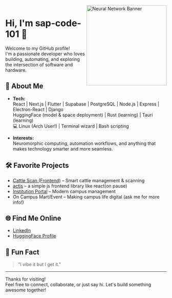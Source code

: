<img align="right" src="https://upload.wikimedia.org/wikipedia/commons/thumb/5/54/Neural_network_example.png/800px-Neural_network_example.png" width="250" alt="Neural Network Banner"/>

# Hi, I'm sap-code-101 👋

Welcome to my GitHub profile!  
I'm a passionate developer who loves building, automating, and exploring the intersection of software and hardware.

## 🚀 About Me

- **Tech:**  
  React | Next.js | Flutter | Supabase | PostgreSQL | Node.js | Express | Electron-React | Django  
  HuggingFace (model & space deployment) | Rust (learning) | Tauri (learning)  
  💻 Linux (Arch User!) | Terminal wizard | Bash scripting

- **Interests:**  
  Neuromorphic computing, automation workflows, and anything that makes technology smarter and more seamless.

## 🛠️ Favorite Projects

- [Cattle Scan (Frontend)](https://github.com/Cattle-Scans/frontend) – Smart cattle management & scanning
- [actjs](https://github.com/sap-code-101/yt-music) – a simple js frontend library like react(on pause) 
- [Institution Portal](https://github.com/sap-code-101/Organized-Hakathon-2080-Arniko) – Modern campus management
- On Campus Mart/Event – Making campus life digital (ask me for more info!)

## 🌐 Find Me Online

- [LinkedIn](https://www.linkedin.com/in/sap-code-101)  
- [HuggingFace Profile](https://huggingface.co/Sap000)

## 🏴 Fun Fact

> "I vibe it but I get it."

---

Thanks for visiting!  
Feel free to connect, collaborate, or just say hi. Let's build something awesome together!
